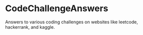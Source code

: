 # CodeChallengeAnswers
Answers to various coding challenges on websites like leetcode, hackerrank, and kaggle. 
